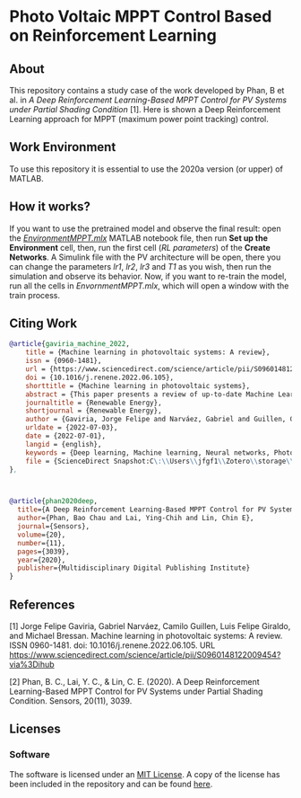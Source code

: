 # Photo Voltaic MPPT Control Based on Reinforcement Learning

## About

This repository contains a study case of the work developed by Phan, B et al. in *A Deep Reinforcement Learning-Based MPPT Control for PV Systems under Partial Shading Condition* [1]. Here is shown a Deep Reinforcement Learning approach for MPPT (maximum power point tracking) control.

## Work Environment

To use this repository it is essential to use the 2020a version (or upper) of MATLAB.

## How it works?

If you want to use the pretrained model and observe the final result: open the [*EnvironmentMPPT.mlx*](EnvironmentMPPT.mlx) MATLAB notebook file, then run **Set up the Environment** cell, then, run the first cell (*RL parameters*) of the **Create Networks**. A Simulink file with the PV architecture will be open, there you can change the parameters *lr1*, *lr2*, *lr3* and *T1* as you wish, then run the simulation and observe its behavior. Now, if you want to re-train the model, run all the cells in *EnvornmentMPPT.mlx*, which will open a window with the train process.

## Citing Work

```BibTeX
@article{gaviria_machine_2022,
	title = {Machine learning in photovoltaic systems: A review},
	issn = {0960-1481},
	url = {https://www.sciencedirect.com/science/article/pii/S0960148122009454},
	doi = {10.1016/j.renene.2022.06.105},
	shorttitle = {Machine learning in photovoltaic systems},
	abstract = {This paper presents a review of up-to-date Machine Learning ({ML}) techniques applied to photovoltaic ({PV}) systems, with a special focus on deep learning. It examines the use of {ML} applied to control, islanding detection, management, fault detection and diagnosis, forecasting irradiance and power generation, sizing, and site adaptation in {PV} systems. The contribution of this work is three fold: first, we review more than 100 research articles, most of them from the last five years, that applied state-of-the-art {ML} techniques in {PV} systems; second, we review resources where researchers can find open data-sets, source code, and simulation environments that can be used to test {ML} algorithms; third, we provide a case study for each of one of the topics with open-source code and data to facilitate researchers interested in learning about these topics to introduce themselves to implementations of up-to-date {ML} techniques applied to {PV} systems. Also, we provide some directions, insights, and possibilities for future development.},
	journaltitle = {Renewable Energy},
	shortjournal = {Renewable Energy},
	author = {Gaviria, Jorge Felipe and Narváez, Gabriel and Guillen, Camilo and Giraldo, Luis Felipe and Bressan, Michael},
	urldate = {2022-07-03},
	date = {2022-07-01},
	langid = {english},
	keywords = {Deep learning, Machine learning, Neural networks, Photovoltaic systems, Reinforcement learning, Review},
	file = {ScienceDirect Snapshot:C\:\\Users\\jfgf1\\Zotero\\storage\\G96H46L2\\S0960148122009454.html:text/html},
},



@article{phan2020deep,
  title={A Deep Reinforcement Learning-Based MPPT Control for PV Systems under Partial Shading Condition},
  author={Phan, Bao Chau and Lai, Ying-Chih and Lin, Chin E},
  journal={Sensors},
  volume={20},
  number={11},
  pages={3039},
  year={2020},
  publisher={Multidisciplinary Digital Publishing Institute}
}
```

## References
[1] Jorge Felipe Gaviria, Gabriel Narváez, Camilo Guillen, Luis Felipe Giraldo, and Michael Bressan. Machine learning in photovoltaic systems: A review. ISSN 0960-1481. doi: 10.1016/j.renene.2022.06.105. URL https://www.sciencedirect.com/science/article/pii/S0960148122009454?via%3Dihub

[2] Phan, B. C., Lai, Y. C., & Lin, C. E. (2020). A Deep Reinforcement Learning-Based MPPT Control for PV Systems under Partial Shading Condition. Sensors, 20(11), 3039.

## Licenses

### Software
The software is licensed under an [MIT License](https://opensource.org/licenses/MIT). A copy of the license has been included in the repository and can be found [here]([/blob/main/LICENSE-MIT.txt](https://github.com/SmartSystems-UniAndes/PV_MPPT_Control_Based_on_Reinforcement_Learning/blob/main/LICENSE-MIT.txt)).
